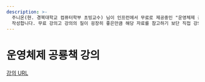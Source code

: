 ```yaml
---
description: >-
  주니온(현. 경북대학교 컴퓨터학부 초빙교수) 님이 인프런에서 무료로 제공중인 "운영체제 공룡책 강의"를 보고 정리한 내용을 요약하여
  작성합니다. 무료 강의고 강의의 질이 굉장히 좋은만큼 해당 자료를 참고하기 보단 직접 강의와 책을 참조하는 것을 추천합니다.
---
```


# 운영체제 공룡책 강의

[강의 URL](https://inf.run/Hr1b)
